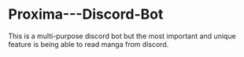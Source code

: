 # Proxima---Discord-Bot
This is a multi-purpose discord bot but the most important and unique feature is being able to read manga from discord.
